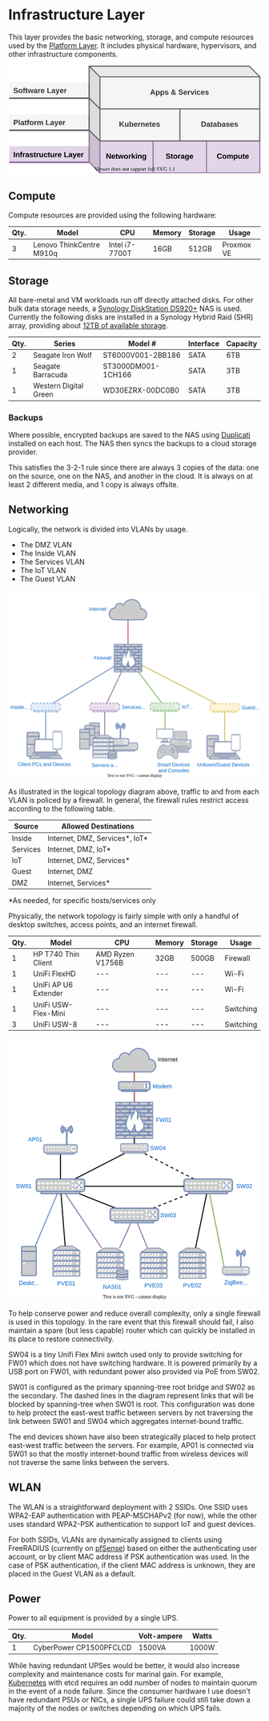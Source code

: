 # Infrastructure Layer

This layer provides the basic networking, storage, and compute resources used by the [Platform Layer](https://bcbrookman.github.io/homeops/platform-layer/). It includes physical hardware, hypervisors, and other infrastructure components.

![infrastructure layer diagram](assets/homeops-layers-if.svg)

## Compute

Compute resources are provided using the following hardware:

|Qty.|Model|CPU|Memory|Storage|Usage|
|----|-----|---|------|-------|-----|
|3|Lenovo ThinkCentre M910q|Intel i7-7700T|16GB|512GB|Proxmox VE|

## Storage

All bare-metal and VM workloads run off directly attached disks. For other bulk data storage needs, a [Synology DiskStation DS920+](https://www.synology.com/en-us/products/DS920+) NAS is used. Currently the following disks are installed in a Synology Hybrid Raid (SHR) array, providing about [12TB of available storage](https://www.synology.com/en-us/support/RAID_calculator?hdds=6%20TB|6%20TB|3%20TB|3%20TB).

|Qty.|Series|Model #|Interface|Capacity|
|----|------|-------|---------|--------|
|2|Seagate Iron Wolf|ST6000V001-2BB186|SATA|6TB|
|1|Seagate Barracuda|ST3000DM001-1CH166|SATA|3TB|
|1|Western Digital Green|WD30EZRX-00DC0B0|SATA|3TB|

### Backups

Where possible, encrypted backups are saved to the NAS using [Duplicati](https://www.duplicati.com/) installed on each host. The NAS then syncs the backups to a cloud storage provider.

This satisfies the 3-2-1 rule since there are always 3 copies of the data: one on the source, one on the NAS, and another in the cloud. It is always on at least 2 different media, and 1 copy is always offsite.

## Networking

Logically, the network is divided into VLANs by usage.

- The DMZ VLAN
- The Inside VLAN
- The Services VLAN
- The IoT VLAN
- The Guest VLAN

![logical network topology diagram](assets/homeops-logical-network-topology.svg)

As illustrated in the logical topology diagram above, traffic to and from each VLAN is policed by a firewall. In general, the firewall rules restrict access according to the following table.

|Source|Allowed Destinations|
|------|--------------------|
|Inside|Internet, DMZ, Services*, IoT*|
|Services|Internet, DMZ, IoT*|
|IoT|Internet, DMZ, Services*|
|Guest|Internet, DMZ|
|DMZ|Internet, Services*|

*As needed, for specific hosts/services only

Physically, the network topology is fairly simple with only a handful of desktop switches, access points, and an internet firewall.

|Qty.|Model|CPU|Memory|Storage|Usage|
|----|-----|---|------|-------|-----|
|1|HP T740 Thin Client|AMD Ryzen V1756B|32GB|500GB|Firewall|
|1|UniFi FlexHD|---|---|---|Wi-Fi|
|1|UniFi AP U6 Extender|---|---|---|Wi-Fi|
|1|UniFi USW-Flex-Mini|---|---|---|Switching|
|3|UniFi USW-8|---|---|---|Switching|

![physical network topology diagram](assets/homeops-physical-network-topology.svg)

To help conserve power and reduce overall complexity, only a single firewall is used in this topology. In the rare event that this firewall should fail, I also maintain a spare (but less capable) router which can quickly be installed in its place to restore connectivity.

SW04 is a tiny Unifi Flex Mini switch used only to provide switching for FW01 which does not have switching hardware. It is powered primarily by a USB port on FW01, with redundant power also provided via PoE from SW02.

SW01 is configured as the primary spanning-tree root bridge and SW02 as the secondary. The dashed lines in the diagram represent links that will be blocked by spanning-tree when SW01 is root. This configuration was done to help protect the east-west traffic between servers by not traversing the link between SW01 and SW04 which aggregates internet-bound traffic.

The end devices shown have also been strategically placed to help protect east-west traffic between the servers. For example, AP01 is connected via SW01 so that the mostly internet-bound traffic from wireless devices will not traverse the same links between the servers.

## WLAN

The WLAN is a straightforward deployment with 2 SSIDs. One SSID uses WPA2-EAP authentication with PEAP-MSCHAPv2 (for now), while the other uses standard WPA2-PSK authentication to support IoT and guest devices.

For both SSIDs, VLANs are dynamically assigned to clients using FreeRADIUS (currently on [pfSense](https://www.pfsense.org/)) based on either the authenticating user account, or by client MAC address if PSK authentication was used. In the case of PSK authentication, if the client MAC address is unknown, they are placed in the Guest VLAN as a default.

## Power

Power to all equipment is provided by a single UPS.

|Qty.|Model|Volt-ampere|Watts|
|----|-----|-----------|-----|
|1|CyberPower CP1500PFCLCD|1500VA|1000W|

While having redundant UPSes would be better, it would also increase complexity and maintenance costs for marinal gain. For example, [Kubernetes](https://kubernetes.io) with etcd requires an odd number of nodes to maintain quorum in the event of a node failure. Since the consumer hardware I use doesn't have redundant PSUs or NICs, a single UPS failure could still take down a majority of the nodes or switches depending on which UPS fails.
